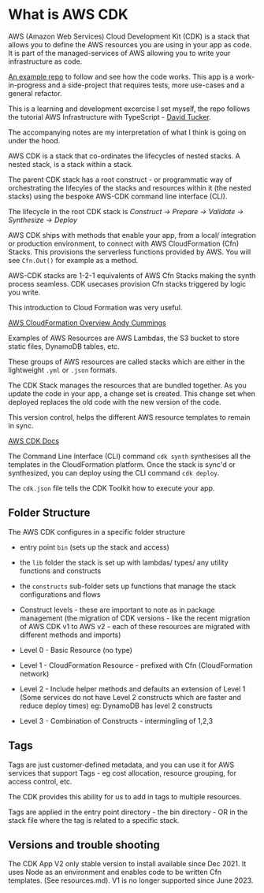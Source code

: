 <!-- ---
layout: default
title: What is AWS CDK
parent: AWS-CDK
nav_order: 10
--- -->


# What is AWS CDK

AWS (Amazon Web Services) Cloud Development Kit (CDK) is a stack that allows you to define the AWS resources you are using in your app as code. It is part of the managed-services of AWS allowing you to write your infrastructure as code.

[An example repo](https://github.com/SumiSastri/nextjs-aws-app/tree/main/packages/aws-cdk-demo-app) to follow and see how the code works. This app is a work-in-progress and a side-project that requires tests, more use-cases and a general refactor.

This is a learning and development excercise I set myself, the repo follows the tutorial AWS Infrastructure with TypeScript - [David Tucker](https://app.pluralsight.com/library/courses/aws-infrastructure-typescript-getting-started/table-of-contents).

The accompanying notes are my interpretation of what I think is going on under the hood.

AWS CDK is a stack that co-ordinates the lifecycles of nested stacks. A nested stack, is a stack within a stack.

The parent CDK stack has a root construct - or programmatic way of orchestrating the lifecyles of the stacks and resources within it (the nested stacks) using the bespoke AWS-CDK command line interface (CLI).

The lifecycle in the root CDK stack is _Construct -> Prepare -> Validate -> Synthesize -> Deploy_

AWS CDK ships with methods that enable your app, from a local/ integration or production environment, to connect with AWS CloudFormation (Cfn) Stacks. This provisions the serverless functions provided by AWS. You will see `Cfn.Out()` for example as a method.

AWS-CDK stacks are 1-2-1 equivalents of AWS Cfn Stacks making the synth process seamless. CDK usecases provision Cfn stacks triggered by logic you write.

This introduction to Cloud Formation was very useful.

[AWS CloudFormation Overview Andy Cummings](https://app.pluralsight.com/library/courses/introduction-aws-cloudformation/table-of-contents)

Examples of AWS Resources are AWS Lambdas, the S3 bucket to store static files, DynamoDB tables, etc.

These groups of AWS resources are called stacks which are either in the lightweight `.yml` or `.json` formats.

The CDK Stack manages the resources that are bundled together. As you update the code in your app, a change set is created. This change set when deployed replaces the old code with the new version of the code.

This version control, helps the different AWS resource templates to remain in sync.

[AWS CDK Docs](https://docs.aws.amazon.com/cdk/v2/guide/apps.html)

The  Command Line Interface (CLI) command `cdk synth` synthesises all the templates in the CloudFormation platform. Once the stack is sync'd or synthesized, you can deploy using the CLI command `cdk deploy`.

The `cdk.json` file tells the CDK Toolkit how to execute your app.

## Folder Structure

The AWS CDK configures in a specific folder structure

- entry point `bin` (sets up the stack and access)
- the `lib` folder the stack is set up with lambdas/ types/ any utility functions and constructs
- the `constructs` sub-folder sets up functions that manage the stack configurations and flows

- Construct levels - these are important to note as in package management (the migration of CDK versions - like the recent migration of AWS CDK v1 to AWS v2 - each of these resources are migrated with different methods and imports)

- Level 0 - Basic Resource (no type)

- Level 1 - CloudFormation Resource - prefixed with Cfn (CloudFormation network)

- Level 2 - Include helper methods and defaults an extension of Level 1 (Some services do not have Level 2 constructs which are faster and reduce deploy times) eg: DynamoDB has level 2 constructs

- Level 3 - Combination of Constructs - intermingling of 1,2,3

## Tags

Tags are just customer‑defined metadata, and you can use it for AWS services that support Tags - eg cost allocation, resource grouping, for access control, etc.

The CDK provides this ability for us to add in tags to multiple resources.

Tags are applied in the entry point directory - the bin directory - OR in the stack file where the tag is related to a specific stack.

## Versions and trouble shooting

The CDK App V2 only stable version to install available since Dec 2021. It uses Node as an environment and enables code to be written Cfn templates. (See resources.md). V1 is no longer supported since June 2023.
